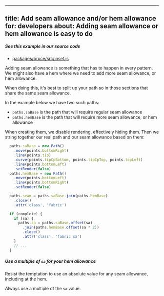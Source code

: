 ***

title: Add seam allowance and/or hem allowance
for: developers
about: Adding seam allowance or hem allowance is easy to do
-----------------------------------------------------------

<Note>

##### See this example in our source code

*   [packages/bruce/src/inset.js](https://github.com/freesewing/freesewing/blob/develop/packages/bruce/src/inset.js#L34)

</Note>

Adding seam allowance is something that has to happen in every pattern.
We might also have a hem where we need to add more seam allowance, or hem allowance.

When doing this, it's best to split up your path so in those sections that share the same
seam allowance.

In the example below we have two such paths:

*   `paths.saBase` is the path that will require regular seam allowance
*   `paths.hemBase` is the path that will require more seam allowance, or hem allowance

When creating them, we disable rendering, effectively hiding them.
Then we string together our real path and our seam allowance based on them:

```js
  paths.saBase = new Path()
    .move(points.bottomRight)
    .line(points.tip)
    .curve(points.tipCpBottom, points.tipCpTop, points.topLeft)
    .line(points.bottomLeft)
    .setRender(false)
  paths.hemBase = new Path()
    .move(points.bottomLeft)
    .line(points.bottomRight)
    .setRender(false)

  paths.seam = paths.saBase.join(paths.hemBase)
    .close()
    .attr('class', 'fabric')

  if (complete) {
    if (sa) {
      paths.sa = paths.saBase.offset(sa)
        .join(paths.hemBase.offset(sa * 2))
        .close()
        .attr('class', 'fabric sa')
    }
    // ...
  }
```

<Tip>

##### Use a multiple of `sa` for your hem allowance

Resist the temptation to use an absolute value for any seam allowance, including at the hem.

Always use a multiple of the `sa` value.

</Tip>
